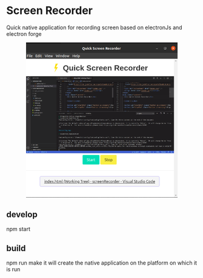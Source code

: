 # Screen Recorder
Quick native application for recording screen based on electronJs and electron forge

<p align="center">
  <kbd>
    <img src="images/Screenshot.png" width="400"/>
  </kbd>
</p>


## develop
npm start

## build
npm run make
it will create the native application on the platform on which it is run
